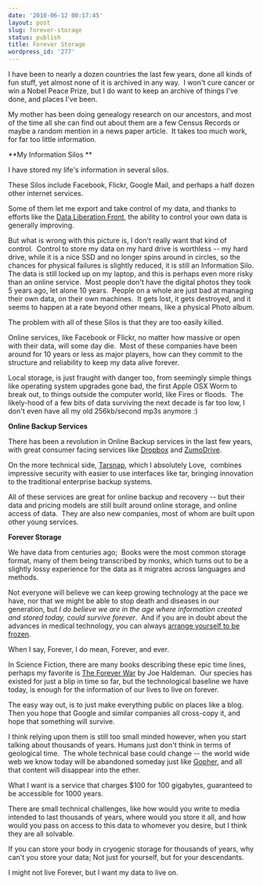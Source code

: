 ```yaml
---
date: '2010-06-12 00:17:45'
layout: post
slug: forever-storage
status: publish
title: Forever Storage
wordpress_id: '277'
---
```


I have been to nearly a dozen countries the last few years, done all kinds of fun stuff, yet almost none of it is archived in any way.  I won't cure cancer or win a Nobel Peace Prize, but I do want to keep an archive of things I've done, and places I've been.

My mother has been doing genealogy research on our ancestors, and most of the time all she can find out about them are a few Census Records or maybe a random mention in a news paper article.  It takes too much work, for far too little information.

**My Information Silos
**

I have stored my life's information in several silos.

These Silos include Facebook, Flickr, Google Mail, and perhaps a half dozen other internet services.

Some of them let me export and take control of my data, and thanks to efforts like the [Data Liberation Front](http://www.dataliberation.org/), the ability to control your own data is generally improving.

But what is wrong with this picture is, I don't really want that kind of control.  Control to store my data on my hard drive is worthless -- my hard drive, while it is a nice SSD and no longer spins around in circles, so the chances for physical failures is slightly reduced, it is still an Information Silo. The data is still locked up on my laptop, and this is perhaps even more risky than an online service.  Most people don't have the digital photos they took 5 years ago, let alone 10 years.  People on a whole are just bad at managing their own data, on their own machines.  It gets lost, it gets destroyed, and it seems to happen at a rate beyond other means, like a physical Photo album.

The problem with all of these Silos is that they are too easily killed.

Online services, like Facebook or Flickr, no matter how massive or open with their data, will some day die.  Most of these companies have been around for 10 years or less as major players, how can they commit to the structure and reliability to keep my data alive forever.

Local storage, is just fraught with danger too, from seemingly simple things like operating system upgrades gone bad, the first Apple OSX Worm to break out, to things outside the computer world, like Fires or floods.  The likely-hood of a few bits of data surviving the next decade is far too low, I don't even have all my old 256kb/second mp3s anymore :)

**Online Backup Services**

There has been a revolution in Online Backup services in the last few years, with great consumer facing services like [Dropbox](https://www.dropbox.com/) and [ZumoDrive](http://www.zumodrive.com/).

On the more technical side, [Tarsnap](http://www.tarsnap.com/), which I absolutely Love,  combines impressive security with easier to use interfaces like tar, bringing innovation to the traditional enterprise backup systems.

All of these services are great for online backup and recovery -- but their data and pricing models are still built around online storage, and online access of data.  They are also new companies, most of whom are built upon other young services.

**Forever Storage**

We have data from centuries ago;  Books were the most common storage format, many of them being transcribed by monks, which turns out to be a slightly lossy experience for the data as it migrates across languages and methods.

Not everyone will believe we can keep growing technology at the pace we have, nor that we might be able to stop death and diseases in our generation, but _I do believe we are in the age where information created and stored today, could survive forever_.  And if you are in doubt about the advances in medical technology, you can always [arrange yourself to be frozen](http://www.alcor.org/).

When I say, Forever, I do mean, Forever, and ever.

In Science Fiction, there are many books describing these epic time lines, perhaps my favorite is [The Forever War](http://en.wikipedia.org/wiki/The_Forever_War) by Joe Haldeman.  Our species has existed for just a blip in time so far, but the technological baseline we have today, is enough for the information of our lives to live on forever.

The easy way out, is to just make everything public on places like a blog. Then you hope that Google  and similar companies all cross-copy it, and hope that something will survive.

I think relying upon them is still too small minded however, when you start talking about thousands of years. Humans just don't think in terms of geological time.  The whole technical base could change -- the world wide web we know today will be abandoned someday just like [Gopher](http://en.wikipedia.org/wiki/Gopher_%28protocol%29), and all that content will disappear into the ether.

What I want is a service that charges $100 for 100 gigabytes, guaranteed to be accessible for 1000 years.

There are small technical challenges, like how would you write to media intended to last thousands of years, where would you store it all, and how would you pass on access to this data to whomever you desire, but I think they are all solvable.

If you can store your body in cryogenic storage for thousands of years, why can't you store your data; Not just for yourself, but for your descendants.

I might not live Forever, but I want my data to live on.
